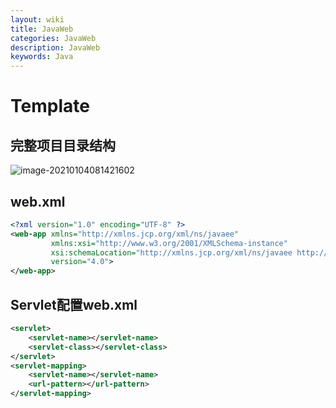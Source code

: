 ```yaml
---
layout: wiki
title: JavaWeb
categories: JavaWeb
description: JavaWeb
keywords: Java
---
```


# Template

## 完整项目目录结构

![image-20210104081421602](https://i.loli.net/2021/01/04/8UuOJNQ1pEf3Thm.png)



## web.xml

~~~xml
<?xml version="1.0" encoding="UTF-8" ?>
<web-app xmlns="http://xmlns.jcp.org/xml/ns/javaee"
         xmlns:xsi="http://www.w3.org/2001/XMLSchema-instance"
         xsi:schemaLocation="http://xmlns.jcp.org/xml/ns/javaee http://xmlns.jcp.org/xml/ns/javaee/web-app_4_0.xsd"
         version="4.0">
</web-app>
~~~



## Servlet配置web.xml

~~~xml
<servlet>
    <servlet-name></servlet-name>
    <servlet-class></servlet-class>
</servlet>
<servlet-mapping>
    <servlet-name></servlet-name>
    <url-pattern></url-pattern>
</servlet-mapping>
~~~
